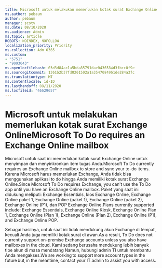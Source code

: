 ```yaml
---
title: Microsoft untuk melakukan memerlukan kotak surat Exchange Online
ms.author: pebaum
author: pebaum
manager: scotv
ms.date: 08/10/2020
ms.audience: Admin
ms.topic: article
ROBOTS: NOINDEX, NOFOLLOW
localization_priority: Priority
ms.collection: Adm_O365
ms.custom:
- "5751"
- "9003043"
ms.openlocfilehash: 03d3d84ac1a5bda85791dae0436584d3fbcc0f9e
ms.sourcegitcommit: 1361b2b37fd0201502a1a3547084961de284a3fc
ms.translationtype: MT
ms.contentlocale: id-ID
ms.lasthandoff: 08/11/2020
ms.locfileid: "46629657"
---
```

# <a name="microsoft-to-do-requires-an-exchange-online-mailbox"></a><span data-ttu-id="548b4-102">Microsoft untuk melakukan memerlukan kotak surat Exchange Online</span><span class="sxs-lookup"><span data-stu-id="548b4-102">Microsoft To Do requires an Exchange Online mailbox</span></span>

<span data-ttu-id="548b4-103">Microsoft untuk saat ini memerlukan kotak surat Exchange Online untuk menyimpan dan menyinkronkan item tugas Anda.</span><span class="sxs-lookup"><span data-stu-id="548b4-103">Microsoft To Do currently requires an Exchange Online mailbox to store and sync your to-do items.</span></span> <span data-ttu-id="548b4-104">Karena Microsoft harus memerlukan Exchange, Anda tidak bisa menggunakan aplikasi to do hingga Anda memiliki kotak surat Exchange Online.</span><span class="sxs-lookup"><span data-stu-id="548b4-104">Since Microsoft To Do requires Exchange, you can't use the To Do app until you have an Exchange Online mailbox.</span></span> <span data-ttu-id="548b4-105">Paket yang saat ini didukung meliputi: Exchange Essentials, kios Exchange Online, Exchange Online paket 1, Exchange Online (paket 1), Exchange Online (paket 2), Exchange Online (P1), dan POP Exchange Online.</span><span class="sxs-lookup"><span data-stu-id="548b4-105">Plans currently supported include: Exchange Essentials, Exchange Online Kiosk, Exchange Online Plan 1, Exchange Online (Plan 1), Exchange Online (Plan 2), Exchange Online (P1), and Exchange Online POP.</span></span>

<span data-ttu-id="548b4-106">Sebagai hasilnya, untuk saat ini tidak mendukung akun Exchange di tempat, kecuali Anda juga memiliki kotak surat di awan.</span><span class="sxs-lookup"><span data-stu-id="548b4-106">As a result, To Do does not currently support on-premise Exchange accounts unless you also have mailboxes in the cloud.</span></span> <span data-ttu-id="548b4-107">Kami sedang berusaha mendukung lebih banyak tipe akun di masa mendatang Namun, hubungi admin TI untuk membantu Anda mengakses.</span><span class="sxs-lookup"><span data-stu-id="548b4-107">We are working to support more account types in the future but, in the meantime, contact your IT admin to assist you with access.</span></span>